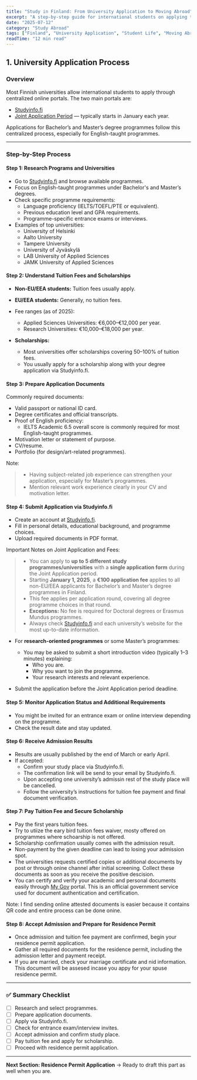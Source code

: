 ```yaml
---
title: "Study in Finland: From University Application to Moving Abroad"
excerpt: "A step-by-step guide for international students on applying to Finnish universities, handling residence permits, and preparing for life in Finland."
date: "2025-07-12"
category: "Study Abroad"
tags: ["Finland", "University Application", "Student Life", "Moving Abroad"]
readTime: "12 min read"
---
```


## 1. University Application Process

### Overview
Most Finnish universities allow international students to apply through centralized online portals. The two main portals are:

- [Studyinfo.fi](https://studyinfo.fi/)
- [Joint Application Period](https://studyinfo.fi/en/) — typically starts in January each year.

Applications for Bachelor’s and Master’s degree programmes follow this centralized process, especially for English-taught programmes.

---

### Step-by-Step Process

#### Step 1: Research Programs and Universities

- Go to [Studyinfo.fi](https://studyinfo.fi/) and browse available programmes.
- Focus on English-taught programmes under Bachelor's and Master’s degrees. 
- Check specific programme requirements:
  - Language proficiency (IELTS/TOEFL/PTE or equivalent).
  - Previous education level and GPA requirements.
  - Programme-specific entrance exams or interviews.
- Examples of top universities:
  - University of Helsinki
  - Aalto University
  - Tampere University
  - University of Jyväskylä
  - LAB University of Applied Sciences
  - JAMK University of Applied Sciences

#### Step 2: Understand Tuition Fees and Scholarships

- **Non-EU/EEA students:** Tuition fees usually apply.
- **EU/EEA students:** Generally, no tuition fees.
- Fee ranges (as of 2025):
  - Applied Sciences Universities: €6,000–€12,000 per year.
  - Research Universities: €10,000–€18,000 per year.

- **Scholarships:**
  - Most universities offer scholarships covering 50–100% of tuition fees.
  - You usually apply for a scholarship along with your degree application via Studyinfo.fi.

#### Step 3: Prepare Application Documents

Commonly required documents:
- Valid passport or national ID card.
- Degree certificates and official transcripts.
- Proof of English proficiency:
  - IELTS Academic 6.5 overall score is commonly required for most English-taught programmes.
- Motivation letter or statement of purpose.
- CV/resume.
- Portfolio (for design/art-related programmes).

Note:  
> - Having subject-related job experience can strengthen your application, especially for Master’s programmes.
> - Mention relevant work experience clearly in your CV and motivation letter. 

#### Step 4: Submit Application via Studyinfo.fi

- Create an account at [Studyinfo.fi](https://studyinfo.fi/).
- Fill in personal details, educational background, and programme choices.
- Upload required documents in PDF format.

Important Notes on Joint Application and Fees:
> - You can apply to **up to 5 different study programmes/universities** with a **single application form** during the Joint Application period.
> - Starting **January 1, 2025**, a **€100 application fee** applies to all non-EU/EEA applicants for Bachelor’s and Master’s degree programmes in Finland.
> - This fee applies per application round, covering all degree programme choices in that round.
> - **Exceptions:** No fee is required for Doctoral degrees or Erasmus Mundus programmes.
> - Always check [Studyinfo.fi](https://studyinfo.fi/) and each university’s website for the most up-to-date information.

- For **research-oriented programmes** or some Master’s programmes:
  - You may be asked to submit a short introduction video (typically 1–3 minutes) explaining:
    - Who you are.
    - Why you want to join the programme.
    - Your research interests and relevant experience.

- Submit the application before the Joint Application period deadline.


#### Step 5: Monitor Application Status and Additional Requirements

- You might be invited for an entrance exam or online interview depending on the programme.
- Check the result date and stay updated.

#### Step 6: Receive Admission Results

- Results are usually published by the end of March or early April.
- If accepted:
  - Confirm your study place via Studyinfo.fi.
  - The confirmation link will be send to your email by Studyinfo.fi.
  - Upon accepting one university’s admissin rest of the study place will be cancelled.
  - Follow the university’s instructions for tuition fee payment and final document verification.

#### Step 7: Pay Tuition Fee and Secure Scholarship

- Pay the first years tuition fees.
- Try to utiize the eary bird tuition fees waiver, mosty offered on programmes where schoarship is not 
offered.
- Scholarship confirmation usually comes with the admission result.
- Non-payment by the given deadline can lead to losing your admission spot.
- The universities requests certified copies or additional documents by post or through onine channel after initial screening. Collect these documents as soon as you receive the positive descision.
- You can certify and verify your academic and personal documents easily through [My Gov](https://www.mygov.bd/) portal. This is an official government service used for document authentication and certification.

Note:
I find sending online attested documents is easier because it contains QR code and entire process can be 
done onine. 

#### Step 8: Accept Admission and Prepare for Residence Permit

- Once admission and tuition fee payment are confirmed, begin your residence permit application.
- Gather all required documents for the residence permit, including the admission letter and payment receipt.
- If you are married, check your marriage certificate and nid information. This document will be assesed incase
you appy for your spuse residence permit.

---

### ✅ Summary Checklist  

- [ ] Research and select programmes.  
- [ ] Prepare application documents.  
- [ ] Apply via Studyinfo.fi.  
- [ ] Check for entrance exam/interview invites.  
- [ ] Accept admission and confirm study place.  
- [ ] Pay tuition fee and apply for scholarship.  
- [ ] Proceed with residence permit application.  

---

**Next Section: Residence Permit Application** → Ready to draft this part as well when you are.  

